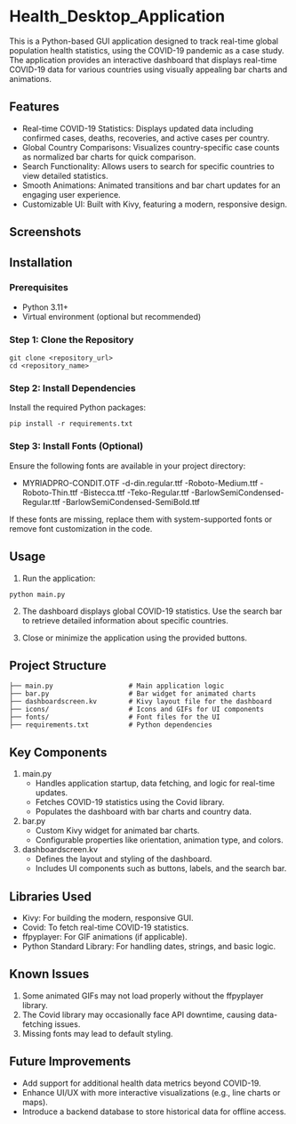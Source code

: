 # Health_Desktop_Application
This is a Python-based GUI application designed to track real-time global population health statistics, using the COVID-19 pandemic as a case study. The application provides an interactive dashboard that displays real-time COVID-19 data for various countries using visually appealing bar charts and animations.

## Features 
- Real-time COVID-19 Statistics: Displays updated data including confirmed cases, deaths, recoveries, and active cases per country.
- Global Country Comparisons: Visualizes country-specific case counts as normalized bar charts for quick comparison.
- Search Functionality: Allows users to search for specific countries to view detailed statistics.
- Smooth Animations: Animated transitions and bar chart updates for an engaging user experience.
- Customizable UI: Built with Kivy, featuring a modern, responsive design.

## Screenshots


## Installation

### Prerequisites
- Python 3.11+
- Virtual environment (optional but recommended)

### Step 1: Clone the Repository
```
git clone <repository_url>
cd <repository_name>
```
### Step 2: Install Dependencies
Install the required Python packages:
```
pip install -r requirements.txt
```
### Step 3: Install Fonts (Optional)
Ensure the following fonts are available in your project directory:
- MYRIADPRO-CONDIT.OTF
-d-din.regular.ttf
-Roboto-Medium.ttf
-Roboto-Thin.ttf
-Bistecca.ttf
-Teko-Regular.ttf
-BarlowSemiCondensed-Regular.ttf
-BarlowSemiCondensed-SemiBold.ttf

If these fonts are missing, replace them with system-supported fonts or remove font customization in the code.

## Usage
1. Run the application:
```
python main.py
```
2. The dashboard displays global COVID-19 statistics. Use the search bar to retrieve detailed information about specific countries.

3. Close or minimize the application using the provided buttons.

## Project Structure
```
├── main.py                   # Main application logic
├── bar.py                    # Bar widget for animated charts
├── dashboardscreen.kv        # Kivy layout file for the dashboard
├── icons/                    # Icons and GIFs for UI components
├── fonts/                    # Font files for the UI
├── requirements.txt          # Python dependencies
```

## Key Components
1. main.py
    - Handles application startup, data fetching, and logic for real-time updates.
    - Fetches COVID-19 statistics using the Covid library.
    - Populates the dashboard with bar charts and country data.
2. bar.py
    - Custom Kivy widget for animated bar charts.
    - Configurable properties like orientation, animation type, and colors.
3. dashboardscreen.kv
    - Defines the layout and styling of the dashboard.
    - Includes UI components such as buttons, labels, and the search bar.
    
## Libraries Used
- Kivy: For building the modern, responsive GUI.
- Covid: To fetch real-time COVID-19 statistics.
- ffpyplayer: For GIF animations (if applicable).
- Python Standard Library: For handling dates, strings, and basic logic.

## Known Issues
1. Some animated GIFs may not load properly without the ffpyplayer library.
2. The Covid library may occasionally face API downtime, causing data-fetching issues.
3. Missing fonts may lead to default styling.

## Future Improvements
- Add support for additional health data metrics beyond COVID-19.
- Enhance UI/UX with more interactive visualizations (e.g., line charts or maps).
- Introduce a backend database to store historical data for offline access.

